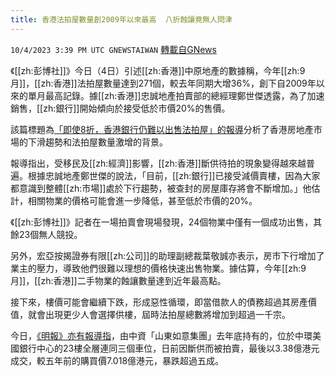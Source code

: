 ```yaml
---
title: 香港法拍屋數量創2009年以來最高  八折蝕讓竟無人問津
---
```

`10/4/2023 3:39 PM UTC GNEWSTAIWAN` [轉載自GNews](https://gnews.org/articles/1781850)



 《[[zh:彭博社]]》今日（4日）引述[[zh:香港]]中原地產的數據稱，今年[[zh:9月]]，[[zh:香港]]法拍屋數量達到271個，較去年同期大增36%，創下自2009年以來的單月最高記錄。據[[zh:香港]]忠誠地產拍賣部的總經理鄭世傑透露，為了加速銷售，[[zh:銀行]]開始傾向於接受低於市價20%的售價。 

該篇標題為[「即使8折，香港銀行仍難以出售法拍屋」的報導](https://www.bloomberg.com/news/articles/2023-10-03/hong-kong-banks-struggle-to-sell-foreclosed-homes-even-at-20-discount#xj4y7vzkg)分析了香港房地產市場的下滑趨勢和法拍屋數量激增的背景。

 
報導指出，受移民及[[zh:經濟]]影響，[[zh:香港]]斷供待拍的現象變得越來越普遍。根據忠誠地產鄭世傑的說法，「目前，[[zh:銀行]]已接受減價賣樓，因為大家都意識到整體[[zh:市場]]處於下行趨勢，被查封的房屋庫存將會不斷增加。」他估計，相關物業的價格可能會進一步降低，甚至低於市價的20%。

《[[zh:彭博社]]》記者在一場拍賣會現場發現，24個物業中僅有一個成功出售，其餘23個無人競投。

另外，宏亞按揭證券有限[[zh:公司]]的助理副總裁葉敬誠亦表示，房市下行增加了業主的壓力，導致他們很難以理想的價格快速出售物業。據估算，今年[[zh:9月]]，[[zh:香港]]二手物業的蝕讓數量達到近年最高點。

接下來，樓價可能會繼續下跌，形成惡性循環，即當借款人的債務超過其房產價值，就會出現更少人會選擇供樓，屆時法拍屋總數將增加到超過一千宗。

今日，[《明報》亦有報導指](https://news.mingpao.com/pns/%E7%B6%93%E6%BF%9F/article/20231004/s00004/1696352228368/%E7%BE%8E%E9%8A%80%E5%85%A8%E5%B1%A43-38%E5%84%84%E6%98%93%E6%89%8B-%E9%8A%80%E4%B8%BB%E7%9B%A45%E5%B9%B4%E8%B2%B6%E5%80%BC%E4%BA%94%E6%88%90)，由中資「山東如意集團」去年底持有的，位於中環美國銀行中心的23樓全層連同三個車位，日前因斷供而被拍賣，最後以3.38億港元成交，較五年前的購買價7.018億港元，暴跌超過五成。
